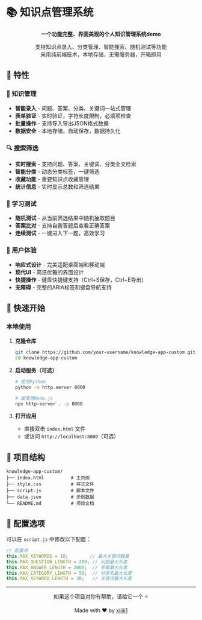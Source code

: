 # 📚 知识点管理系统


<p align="center">
  <strong>一个功能完整、界面美观的个人知识管理系统demo</strong>
</p>

<p align="center">
  支持知识点录入、分类管理、智能搜索、随机测试等功能<br>
  采用纯前端技术，本地存储，无需服务器，开箱即用
</p>

## 🌟 特性

### 📝 知识管理
- **智能录入** - 问题、答案、分类、关键词一站式管理
- **表单验证** - 实时验证，字符长度限制，必填项检查
- **批量操作** - 支持导入导出JSON格式数据
- **数据安全** - 本地存储，自动保存，数据持久化

### 🔍 搜索筛选
- **实时搜索** - 支持问题、答案、关键词、分类全文检索
- **智能分类** - 动态分类标签，一键筛选
- **收藏功能** - 重要知识点收藏管理
- **统计信息** - 实时显示总数和筛选结果

### 🎲 学习测试
- **随机测试** - 从当前筛选结果中随机抽取题目
- **答案比对** - 支持自我答题后查看正确答案
- **连续测试** - 一键进入下一题，高效学习

### 🎨 用户体验
- **响应式设计** - 完美适配桌面端和移动端
- **现代UI** - 简洁优雅的界面设计
- **快捷操作** - 键盘快捷键支持（Ctrl+S保存，Ctrl+E导出）
- **无障碍** - 完整的ARIA标签和键盘导航支持

## 🚀 快速开始

### 本地使用

1. **克隆仓库**
   
   ```bash
   git clone https://github.com/your-username/knowledge-app-custom.git
   cd knowledge-app-custom
   ```
   
2. **启动服务（可选）**
   
   ```bash
   # 使用Python
   python -m http.server 8000
   
   # 或使用Node.js
   npx http-server . -p 8000
   ```
   
3. **打开应用**
   
   - 直接双击 `index.html` 文件
   - 或访问 `http://localhost:8000`（可选）

## 📁 项目结构

```
knowledge-app-custom/
├── index.html          # 主页面
├── style.css           # 样式文件
├── script.js           # 脚本文件
├── data.json           # 示例数据
└── README.md           # 项目文档
```

## 🔧 配置选项

可以在 `script.js` 中修改以下配置：

```javascript
// 配置项
this.MAX_KEYWORDS = 10;        // 最大关键词数量
this.MAX_QUESTION_LENGTH = 200; // 问题最大长度
this.MAX_ANSWER_LENGTH = 2000;  // 答案最大长度
this.MAX_CATEGORY_LENGTH = 50;  // 分类名最大长度
this.MAX_KEYWORD_LENGTH = 30;   // 关键词最大长度
```

---

<div align="center">
  <p>如果这个项目对你有帮助，请给它一个 ⭐️</p>
  <p>Made with ❤️ by <a href="https://github.com/xiiiii1">xiiiii1</a></p>
</div>





